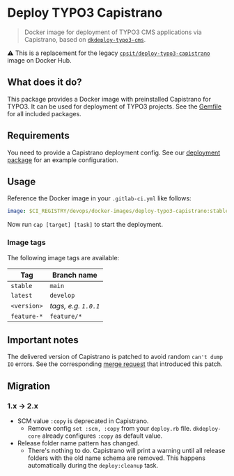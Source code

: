 # Deploy TYPO3 Capistrano

> Docker image for deployment of TYPO3 CMS applications via Capistrano, based on
> [`dkdeploy-typo3-cms`][4].

:warning: This is a replacement for the legacy [`cpsit/deploy-typo3-capistrano`][3]
image on Docker Hub.

## What does it do?

This package provides a Docker image with preinstalled Capistrano for TYPO3.
It can be used for deployment of TYPO3 projects. See the [Gemfile](Gemfile)
for all included packages.

## Requirements

You need to provide a Capistrano deployment config. See our [deployment package][1]
for an example configuration.

## Usage

Reference the Docker image in your `.gitlab-ci.yml` like follows:

```yaml
image: $CI_REGISTRY/devops/docker-images/deploy-typo3-capistrano:stable
```

Now run `cap [target] [task]` to start the deployment.

### Image tags

The following image tags are available:

| Tag         | Branch name          |
|-------------|----------------------|
| `stable`    | `main`               |
| `latest`    | `develop`            |
| `<version>` | _tags, e.g. `1.0.1`_ |
| `feature-*` | `feature/*`          |

## Important notes

The delivered version of Capistrano is patched to avoid random `can't dump IO`
errors. See the corresponding [merge request][2] that introduced this patch.

## Migration

### 1.x → 2.x

* SCM value `:copy` is deprecated in Capistrano.
  - Remove config `set :scm, :copy` from your `deploy.rb` file. `dkdeploy-core`
    already configures `:copy` as default value.
* Release folder name pattern has changed.
  - There's nothing to do. Capistrano will print a warning until all release
    folders with the old name schema are removed. This happens automatically
    during the `deploy:cleanup` task.

[1]: https://gitlab.321.works/DevOps/templates/backend/deployment
[2]: https://gitlab.321.works/DevOps/docker-images/deploy-typo3-capistrano/-/merge_requests/2
[3]: https://hub.docker.com/r/cpsit/deploy-typo3-capistrano
[4]: https://github.com/dkdeploy/dkdeploy-typo3-cms
